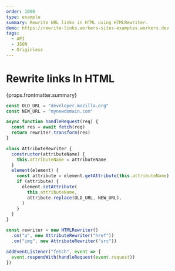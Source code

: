 ```yaml
---
order: 1000
type: example
summary: Rewrite URL links in HTML using HTMLRewriter.
demo: https://rewrite-links.workers-sites-examples.workers.dev
tags:
  - API
  - JSON
  - Originless
---
```


# Rewrite links In HTML

<ContentColumn>
  <p>{props.frontmatter.summary}</p>
</ContentColumn>

```js
const OLD_URL = "developer.mozilla.org"
const NEW_URL = "mynewdomain.com"

async function handleRequest(req) {
  const res = await fetch(req)
  return rewriter.transform(res)
}

class AttributeRewriter {
  constructor(attributeName) {
    this.attributeName = attributeName
  }
  element(element) {
    const attribute = element.getAttribute(this.attributeName)
    if (attribute) {
      element.setAttribute(
        this.attributeName,
        attribute.replace(OLD_URL, NEW_URL),
      )
    }
  }
}

const rewriter = new HTMLRewriter()
  .on("a", new AttributeRewriter("href"))
  .on("img", new AttributeRewriter("src"))

addEventListener("fetch", event => {
  event.respondWith(handleRequest(event.request))
})
```

<!-- ## Demo

<p><a href={props.frontmatter.demo}>Open demo</a></p>

<Demo src={props.frontmatter.demo} title={props.frontmatter.summary} height="395"/> -->
